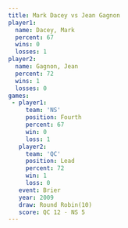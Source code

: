 ```yaml
---
title: Mark Dacey vs Jean Gagnon
player1:            
  name: Dacey, Mark 
  percent: 67       
  wins: 0           
  losses: 1         
player2:            
  name: Gagnon, Jean
  percent: 72       
  wins: 1           
  losses: 0         
games:
 - player1:          
     team: 'NS'      
     position: Fourth
     percent: 67     
     win: 0          
     loss: 1         
   player2:        
     team: 'QC'    
     position: Lead
     percent: 72   
     win: 1        
     loss: 0       
   event: Brier         
   year: 2009           
   draw: Round Robin(10)
   score: QC 12 - NS 5  
---
```

